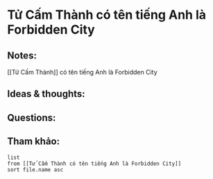 # Tử Cấm Thành có tên tiếng Anh là Forbidden City

## Notes:
[[Tử Cấm Thành]] có tên tiếng Anh là Forbidden City

## Ideas & thoughts:

## Questions:


## Tham khảo:
```dataview
list
from [[Tử Cấm Thành có tên tiếng Anh là Forbidden City]]
sort file.name asc
```